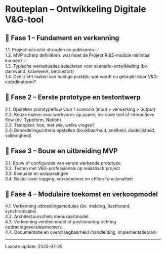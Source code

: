 # Routeplan – Ontwikkeling Digitale V&G-tool

## 🔹 Fase 1 – Fundament en verkenning

1.1. Projectinstructie afronden en publiceren ✅  
1.2. MVP scherp definiëren: wat moet de Project RI&E-module minimaal kunnen? ✅  
1.3. Typische werksituaties selecteren voor scenario-ontwikkeling (bv. damwand, kabelwerk, betonstort)  
1.4. Overzicht maken van huidige praktijk: wat wordt nu gebruikt door V&G-coördinatoren?

## 🔹 Fase 2 – Eerste prototype en testontwerp

2.1. Opstellen prototypeflow voor 1 scenario (input > verwerking > output)  
2.2. Keuze maken voor werkvorm: op papier, no-code tool of interactieve flow (bv. Typeform, Notion)  
2.3. Testopzet: hoe, met wie, welke vragen?  
2.4. Beoordelingscriteria opstellen (bruikbaarheid, snelheid, duidelijkheid, volledigheid)

## 🔹 Fase 3 – Bouw en uitbreiding MVP

3.1. Bouw of configuratie van eerste werkende prototype  
3.2. Testen met V&G-professionals op realistisch project  
3.3. Evaluatie en aanpassingen  
3.4. Besluit over logging, versiebeheer en offline functionaliteit

## 🔹 Fase 4 – Modulaire toekomst en verkoopmodel

4.1. Verkenning uitbreidingsmodules (bv. melding, dashboard, synchronisatie)  
4.2. Architectuurschets menukaartmodel  
4.3. Verkenning verdienmodel of positionering richting opdrachtgevers/aannemers  
4.4. Documentatie en overdraagbaarheid (handleiding, implementatieplan)

---

Laatste update: 2025-07-25